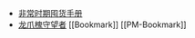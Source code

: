 - [非常时期囤货手册](https://docs.google.com/document/d/1-c93ax4Uog_CHTOLBKpKLNCUtZYwacGbXm8OP3Fh810/edit#heading=h.duexxqonlmfd)
- [龙爪槐守望者](https://www.ftium4.com/) [[Bookmark]] [[PM-Bookmark]]